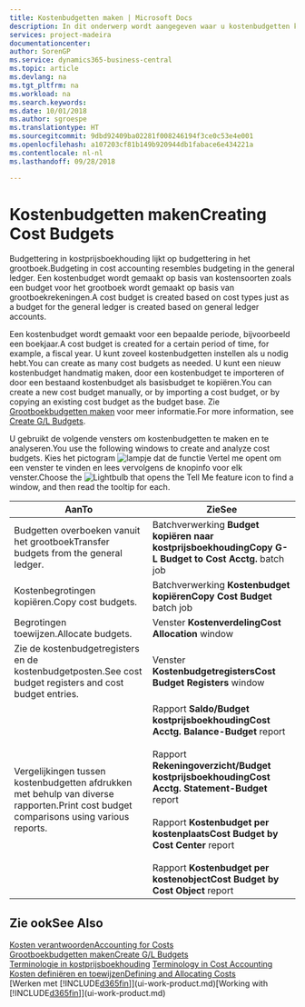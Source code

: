 ```yaml
---
title: Kostenbudgetten maken | Microsoft Docs
description: In dit onderwerp wordt aangegeven waar u kostenbudgetten kunt maken en analyseren.
services: project-madeira
documentationcenter: 
author: SorenGP
ms.service: dynamics365-business-central
ms.topic: article
ms.devlang: na
ms.tgt_pltfrm: na
ms.workload: na
ms.search.keywords: 
ms.date: 10/01/2018
ms.author: sgroespe
ms.translationtype: HT
ms.sourcegitcommit: 9dbd92409ba02281f008246194f3ce0c53e4e001
ms.openlocfilehash: a107203cf81b149b920944db1fabace6e434221a
ms.contentlocale: nl-nl
ms.lasthandoff: 09/28/2018

---
```

# <a name="creating-cost-budgets"></a><span data-ttu-id="5e63c-103">Kostenbudgetten maken</span><span class="sxs-lookup"><span data-stu-id="5e63c-103">Creating Cost Budgets</span></span>
<span data-ttu-id="5e63c-104">Budgettering in kostprijsboekhouding lijkt op budgettering in het grootboek.</span><span class="sxs-lookup"><span data-stu-id="5e63c-104">Budgeting in cost accounting resembles budgeting in the general ledger.</span></span> <span data-ttu-id="5e63c-105">Een kostenbudget wordt gemaakt op basis van kostensoorten zoals een budget voor het grootboek wordt gemaakt op basis van grootboekrekeningen.</span><span class="sxs-lookup"><span data-stu-id="5e63c-105">A cost budget is created based on cost types just as a budget for the general ledger is created based on general ledger accounts.</span></span>  

<span data-ttu-id="5e63c-106">Een kostenbudget wordt gemaakt voor een bepaalde periode, bijvoorbeeld een boekjaar.</span><span class="sxs-lookup"><span data-stu-id="5e63c-106">A cost budget is created for a certain period of time, for example, a fiscal year.</span></span> <span data-ttu-id="5e63c-107">U kunt zoveel kostenbudgetten instellen als u nodig hebt.</span><span class="sxs-lookup"><span data-stu-id="5e63c-107">You can create as many cost budgets as needed.</span></span> <span data-ttu-id="5e63c-108">U kunt een nieuw kostenbudget handmatig maken, door een kostenbudget te importeren of door een bestaand kostenbudget als basisbudget te kopiëren.</span><span class="sxs-lookup"><span data-stu-id="5e63c-108">You can create a new cost budget manually, or by importing a cost budget, or by copying an existing cost budget as the budget base.</span></span> <span data-ttu-id="5e63c-109">Zie [Grootboekbudgetten maken](finance-how-create-budgets.md) voor meer informatie.</span><span class="sxs-lookup"><span data-stu-id="5e63c-109">For more information, see [Create G/L Budgets](finance-how-create-budgets.md).</span></span>

<span data-ttu-id="5e63c-110">U gebruikt de volgende vensters om kostenbudgetten te maken en te analyseren.</span><span class="sxs-lookup"><span data-stu-id="5e63c-110">You use the following windows to create and analyze cost budgets.</span></span> <span data-ttu-id="5e63c-111">Kies het pictogram ![lampje dat de functie Vertel me opent](media/ui-search/search_small.png "Vertel me wat u wilt doen") om een venster te vinden en lees vervolgens de knopinfo voor elk venster.</span><span class="sxs-lookup"><span data-stu-id="5e63c-111">Choose the ![Lightbulb that opens the Tell Me feature](media/ui-search/search_small.png "Tell me what you want to do") icon to find a window, and then read the tooltip for each.</span></span>

|<span data-ttu-id="5e63c-112">Aan</span><span class="sxs-lookup"><span data-stu-id="5e63c-112">To</span></span>|<span data-ttu-id="5e63c-113">Zie</span><span class="sxs-lookup"><span data-stu-id="5e63c-113">See</span></span>|  
|--------|---------|  
|<span data-ttu-id="5e63c-114">Budgetten overboeken vanuit het grootboek</span><span class="sxs-lookup"><span data-stu-id="5e63c-114">Transfer budgets from the general ledger.</span></span>|<span data-ttu-id="5e63c-115">Batchverwerking **Budget kopiëren naar kostprijsboekhouding**</span><span class="sxs-lookup"><span data-stu-id="5e63c-115">**Copy G-L Budget to Cost Acctg.** batch job</span></span>|  
|<span data-ttu-id="5e63c-116">Kostenbegrotingen kopiëren.</span><span class="sxs-lookup"><span data-stu-id="5e63c-116">Copy cost budgets.</span></span>|<span data-ttu-id="5e63c-117">Batchverwerking **Kostenbudget kopiëren**</span><span class="sxs-lookup"><span data-stu-id="5e63c-117">**Copy Cost Budget** batch job</span></span>|  
|<span data-ttu-id="5e63c-118">Begrotingen toewijzen.</span><span class="sxs-lookup"><span data-stu-id="5e63c-118">Allocate budgets.</span></span>|<span data-ttu-id="5e63c-119">Venster **Kostenverdeling**</span><span class="sxs-lookup"><span data-stu-id="5e63c-119">**Cost Allocation** window</span></span>|  
|<span data-ttu-id="5e63c-120">Zie de kostenbudgetregisters en de kostenbudgetposten.</span><span class="sxs-lookup"><span data-stu-id="5e63c-120">See cost budget registers and cost budget entries.</span></span>|<span data-ttu-id="5e63c-121">Venster **Kostenbudgetregisters**</span><span class="sxs-lookup"><span data-stu-id="5e63c-121">**Cost Budget Registers** window</span></span>|  
|<span data-ttu-id="5e63c-122">Vergelijkingen tussen kostenbudgetten afdrukken met behulp van diverse rapporten.</span><span class="sxs-lookup"><span data-stu-id="5e63c-122">Print cost budget comparisons using various reports.</span></span>|<span data-ttu-id="5e63c-123">Rapport **Saldo/Budget kostprijsboekhouding**</span><span class="sxs-lookup"><span data-stu-id="5e63c-123">**Cost Acctg. Balance-Budget** report</span></span><br /><br /> <span data-ttu-id="5e63c-124">Rapport **Rekeningoverzicht/Budget kostprijsboekhouding**</span><span class="sxs-lookup"><span data-stu-id="5e63c-124">**Cost Acctg. Statement-Budget** report</span></span><br /><br /> <span data-ttu-id="5e63c-125">Rapport **Kostenbudget per kostenplaats**</span><span class="sxs-lookup"><span data-stu-id="5e63c-125">**Cost Budget by Cost Center** report</span></span><br /><br /> <span data-ttu-id="5e63c-126">Rapport **Kostenbudget per kostenobject**</span><span class="sxs-lookup"><span data-stu-id="5e63c-126">**Cost Budget by Cost Object** report</span></span>|  

## <a name="see-also"></a><span data-ttu-id="5e63c-127">Zie ook</span><span class="sxs-lookup"><span data-stu-id="5e63c-127">See Also</span></span>  
[<span data-ttu-id="5e63c-128">Kosten verantwoorden</span><span class="sxs-lookup"><span data-stu-id="5e63c-128">Accounting for Costs</span></span>](finance-manage-cost-accounting.md)  
[<span data-ttu-id="5e63c-129">Grootboekbudgetten maken</span><span class="sxs-lookup"><span data-stu-id="5e63c-129">Create G/L Budgets</span></span>](finance-how-create-budgets.md)  
<span data-ttu-id="5e63c-130">[Terminologie in kostprijsboekhouding](finance-terminology-in-cost-accounting.md) </span><span class="sxs-lookup"><span data-stu-id="5e63c-130">[Terminology in Cost Accounting](finance-terminology-in-cost-accounting.md) </span></span>  
[<span data-ttu-id="5e63c-131">Kosten definiëren en toewijzen</span><span class="sxs-lookup"><span data-stu-id="5e63c-131">Defining and Allocating Costs</span></span>](finance-define-and-allocate-costs.md)  
<span data-ttu-id="5e63c-132">[Werken met [!INCLUDE[d365fin](includes/d365fin_md.md)]](ui-work-product.md)</span><span class="sxs-lookup"><span data-stu-id="5e63c-132">[Working with [!INCLUDE[d365fin](includes/d365fin_md.md)]](ui-work-product.md)</span></span>

